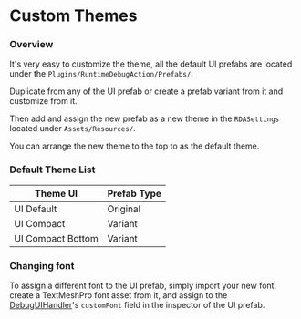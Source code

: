 # Custom Themes

### Overview

It's very easy to customize the theme, all the default UI prefabs are located under the `Plugins/RuntimeDebugAction/Prefabs/`.

Duplicate from any of the UI prefab or create a prefab variant from it and customize from it.

Then add and assign the new prefab as a new theme in the `RDASettings` located under `Assets/Resources/`.

You can arrange the new theme to the top to as the default theme.

### Default Theme List

| Theme UI | Prefab Type |
| ------- | ------- |
| UI Default | Original |
| UI Compact | Variant |
| UI Compact Bottom | Variant |

### Changing font

To assign a different font to the UI prefab, simply import your new font, create a TextMeshPro font asset from it, and assign to the [DebugUIHandler](../api/BennyKok.RuntimeDebug.Components.UI.DebugUIHandler.html)'s `customFont` field in the inspector of the UI prefab.